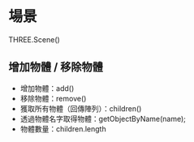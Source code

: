 # 場景
THREE.Scene()

## 增加物體 / 移除物體
* 增加物體：add()
* 移除物體：remove()
* 獲取所有物體（回傳陣列）：children()
* 透過物體名字取得物體：getObjectByName(name);
* 物體數量：children.length